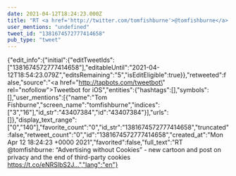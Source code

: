 ```yaml
---
date: 2021-04-12T18:24:23.000Z
title: "RT <a href='http://twitter.com/tomfishburne'>@tomfishburne</a>: “Advertising without Cookies” - new cartoon and post on privacy and the end of third-party cookies https://t.co/eNRSlbS2J…″"
user_mentions: "undefined"
tweet_id: "1381674572777414658"
pub_type: "tweet"
---
```

{"edit_info":{"initial":{"editTweetIds":["1381674572777414658"],"editableUntil":"2021-04-12T18:54:23.079Z","editsRemaining":"5","isEditEligible":true}},"retweeted":false,"source":"<a href=\"http://tapbots.com/tweetbot\" rel=\"nofollow\">Tweetbot for iΟS</a>","entities":{"hashtags":[],"symbols":[],"user_mentions":[{"name":"Tom Fishburne","screen_name":"tomfishburne","indices":["3","16"],"id_str":"43407384","id":"43407384"}],"urls":[]},"display_text_range":["0","140"],"favorite_count":"0","id_str":"1381674572777414658","truncated":false,"retweet_count":"0","id":"1381674572777414658","created_at":"Mon Apr 12 18:24:23 +0000 2021","favorited":false,"full_text":"RT @tomfishburne: “Advertising without Cookies” - new cartoon and post on privacy and the end of third-party cookies https://t.co/eNRSlbS2J…","lang":"en"}
